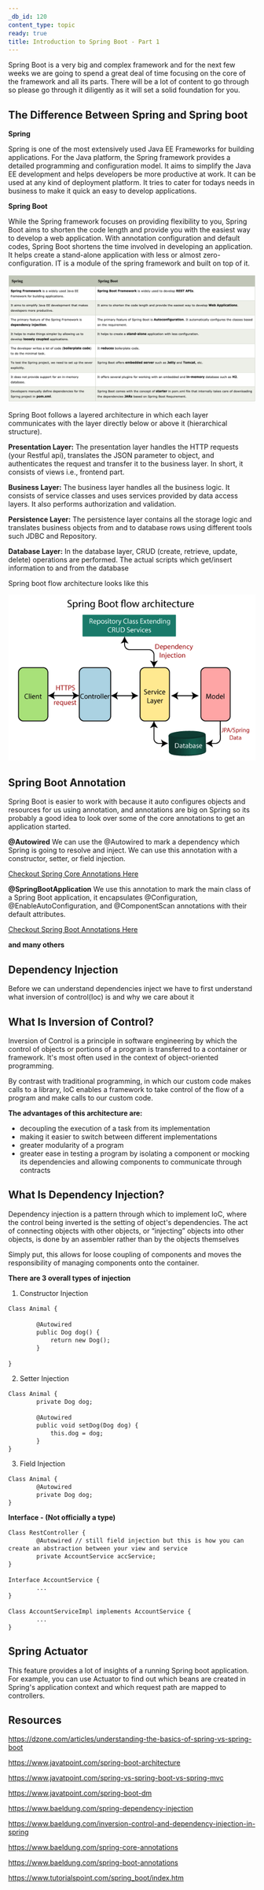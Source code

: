 ```yaml
---
_db_id: 120
content_type: topic
ready: true
title: Introduction to Spring Boot - Part 1
---
```


Spring Boot is a very big and complex framework and for the next few weeks we are going to spend a great deal of time focusing on the core of the framework and all its parts. There will be a lot of content to go through so please go through it diligently as it will set a solid foundation for you.

## The Difference Between Spring and Spring boot

**Spring**

Spring is one of the most extensively used Java EE Frameworks for building applications. For the Java platform, the Spring framework provides a detailed programming and configuration model. It aims to simplify the Java EE development and helps developers be more productive at work. It can be used at any kind of deployment platform. It tries to cater for todays needs in business to make it quick an easy to develop applications.

**Spring Boot**

While the Spring framework focuses on providing flexibility to you, Spring Boot aims to shorten the code length and provide you with the easiest way to develop a web application. With annotation configuration and default codes, Spring Boot shortens the time involved in developing an application. It helps create a stand-alone application with less or almost zero-configuration. IT is a module of the spring framework and built on top of it.

![spring-vs-springboot](spring-vs-springboot.png)

Spring Boot follows a layered architecture in which each layer communicates with the layer directly below or above it (hierarchical structure).

**Presentation Layer:** The presentation layer handles the HTTP requests (your Restful api), translates the JSON parameter to object, and authenticates the request and transfer it to the business layer. In short, it consists of views i.e., frontend part.

**Business Layer:** The business layer handles all the business logic. It consists of service classes and uses services provided by data access layers. It also performs authorization and validation.

**Persistence Layer:** The persistence layer contains all the storage logic and translates business objects from and to database rows using different tools such JDBC and Repository.

**Database Layer:** In the database layer, CRUD (create, retrieve, update, delete) operations are performed. The actual scripts which get/insert information to and from the database

Spring boot flow architecture looks like this

![springboot-architecture](springboot-architecture.png)


## Spring Boot Annotation

Spring Boot is easier to work with because it auto configures objects and resources for us using annotation, and annotations are big on Spring so its probably a good idea to look over some of the core annotations to get an application started.

**@Autowired**
We can use the @Autowired to mark a dependency which Spring is going to resolve and inject. We can use this annotation with a constructor, setter, or field injection.

[Checkout Spring Core Annotations Here](https://www.baeldung.com/spring-core-annotations)

**@SpringBootApplication**
We use this annotation to mark the main class of a Spring Boot application, it encapsulates @Configuration, @EnableAutoConfiguration, and @ComponentScan annotations with their default attributes.

[Checkout Spring Boot Annotations Here](https://www.baeldung.com/spring-boot-annotations)


**and many others**


## Dependency Injection

Before we can understand dependencies inject we have to first understand what inversion of control(Ioc) is and why we care about it

## What Is Inversion of Control?

Inversion of Control is a principle in software engineering by which the control of objects or portions of a program is transferred to a container or framework. It's most often used in the context of object-oriented programming.

By contrast with traditional programming, in which our custom code makes calls to a library, IoC enables a framework to take control of the flow of a program and make calls to our custom code.

**The advantages of this architecture are:**

- decoupling the execution of a task from its implementation
- making it easier to switch between different implementations
- greater modularity of a program
- greater ease in testing a program by isolating a component or mocking its dependencies and allowing components to communicate through contracts

## What Is Dependency Injection?

Dependency injection is a pattern through which to implement IoC, where the control being inverted is the setting of object's dependencies. The act of connecting objects with other objects, or “injecting” objects into other objects, is done by an assembler rather than by the objects themselves

Simply put, this allows for loose coupling of components and moves the responsibility of managing components onto the container.

**There are 3 overall types of injection**

1. Constructor Injection

```
Class Animal {

        @Autowired
        public Dog dog() {
            return new Dog();
        }

}
```

2. Setter Injection

```
Class Animal {
        private Dog dog;

        @Autowired
        public void setDog(Dog dog) {
            this.dog = dog;
        }
}
```

3. Field Injection

```
Class Animal {
        @Autowired
        private Dog dog;
}
```

**Interface - (Not officially a type)**

```
Class RestController {
        @Autowired // still field injection but this is how you can create an abstraction between your view and service
        private AccountService accService;
}

Interface AccountService {
        ...
}

Class AccountServiceImpl implements AccountService {
        ...
}
```

## Spring Actuator
This feature provides a lot of insights of a running Spring boot application. For example, you can use Actuator to find out which beans are created in Spring's application context and which request path are mapped to controllers.


## Resources
https://dzone.com/articles/understanding-the-basics-of-spring-vs-spring-boot

https://www.javatpoint.com/spring-boot-architecture

https://www.javatpoint.com/spring-vs-spring-boot-vs-spring-mvc

https://www.javatpoint.com/spring-boot-dm

https://www.baeldung.com/spring-dependency-injection

https://www.baeldung.com/inversion-control-and-dependency-injection-in-spring

https://www.baeldung.com/spring-core-annotations

https://www.baeldung.com/spring-boot-annotations

https://www.tutorialspoint.com/spring_boot/index.htm